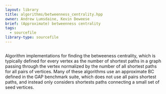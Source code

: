 ```yaml
---
layout: library
title: algorithms/betweenness_centrality.hpp
owner: Andrew Lumsdaine, Kevin Deweese
brief: (Approximate) betweenness centrality
tags:
  - sourcefile
library-type: sourcefile
---
```


```{index}  algorithms/betweenness_centrality.hpp
```
Algorithm implementations for finding the betweeness centrality, which is typically defined for every vertex as the number of shortest paths in a graph passing through the vertex normalized by the number of all shortest paths for all pairs of vertices. Many of these algorithms use an approximate BC defined in the GAP benchmark suite, which does not use all pairs shortest paths, and instead only considers shortests paths connecting a small set of seed vertices.